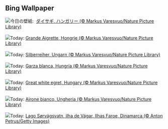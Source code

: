 ## Bing Wallpaper
![](https://www.bing.com/th?id=OHR.WhiteEgret_JA-JP5628214526_UHD.jpg&w=1000)今日の壁紙: &nbsp;[ダイサギ, ハンガリー  (© Markus Varesvuo/Nature Picture Library)](https://www.bing.com/th?id=OHR.WhiteEgret_JA-JP5628214526_UHD.jpg)
<br><br/>
![](https://www.bing.com/th?id=OHR.WhiteEgret_FR-FR1372532221_UHD.jpg&w=1000)Today: [Grande Aigrette, Hongrie (© Markus Varesvuo/Nature Picture Library)](https://www.bing.com/th?id=OHR.WhiteEgret_FR-FR1372532221_UHD.jpg)
<br><br/>
![](https://www.bing.com/th?id=OHR.WhiteEgret_DE-DE4529883456_UHD.jpg&w=1000)Today: [Silberreiher, Ungarn (© Markus Varesvuo/Nature Picture Library)](https://www.bing.com/th?id=OHR.WhiteEgret_DE-DE4529883456_UHD.jpg)
<br><br/>
![](https://www.bing.com/th?id=OHR.WhiteEgret_ES-ES8814073965_UHD.jpg&w=1000)Today: [Garza blanca, Hungría (© Markus Varesvuo/Nature Picture Library)](https://www.bing.com/th?id=OHR.WhiteEgret_ES-ES8814073965_UHD.jpg)
<br><br/>
![](https://www.bing.com/th?id=OHR.WhiteEgret_EN-GB9754251340_UHD.jpg&w=1000)Today: [Great white egret, Hungary (© Markus Varesvuo/Nature Picture Library)](https://www.bing.com/th?id=OHR.WhiteEgret_EN-GB9754251340_UHD.jpg)
<br><br/>
![](https://www.bing.com/th?id=OHR.WhiteEgret_IT-IT9836668114_UHD.jpg&w=1000)Today: [Airone bianco, Ungheria (© Markus Varesvuo/Nature Picture Library)](https://www.bing.com/th?id=OHR.WhiteEgret_IT-IT9836668114_UHD.jpg)
<br><br/>
![](https://www.bing.com/th?id=OHR.FaroeLake_PT-BR9196671345_UHD.jpg&w=1000)Today: [Lago Sørvágsvatn, ilha de Vágar, Ilhas Faroe, Dinamarca (© Anton Petrus/Getty Images)](https://www.bing.com/th?id=OHR.FaroeLake_PT-BR9196671345_UHD.jpg)
<br><br/>
